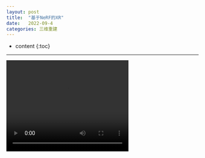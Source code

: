 ```yaml
---
layout: post
title:  "基于NeRF的XR"
date:   2022-09-4
categories: 三维重建
---
```

* content
{:toc}

---


<video width="320" height="240" controls>
    <source src="/img/基于NeRF的XR工具/move_rotate.mp4" type="video/mp4">
</video>
